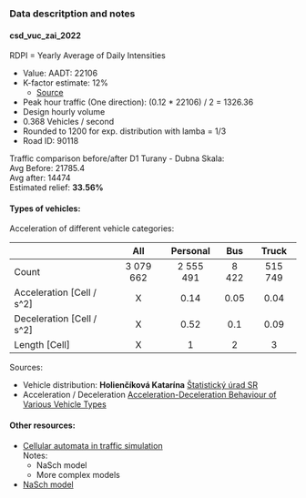 ### Data descritption and notes

#### csd\_vuc\_zai\_2022 
RDPI = Yearly Average of Daily Intensities
* Value: AADT: 22106
* K-factor estimate: 12%
  * [Source](https://www.fhwa.dot.gov/policyinformation/pubs/pl18027_traffic_data_pocket_guide.pdf)
* Peak hour traffic (One direction): (0.12 * 22106) / 2 = 1326.36
* Design hourly volume
* 0.368 Vehicles / second
* Rounded to 1200 for exp. distribution with lamba = 1/3
* Road ID: 90118

Traffic comparison before/after D1 Turany - Dubna Skala:  
Avg Before: 21785.4  
Avg after: 14474  
Estimated relief: **33.56%**

#### Types of vehicles:
Acceleration of different vehicle categories:

|                           |    All    | Personal  |  Bus  |  Truck  |
|---------------------------|:---------:|:---------:|:-----:|:-------:|
| Count                     | 3 079 662 | 2 555 491 | 8 422 | 515 749 |
| Acceleration [Cell / s^2] |     X     |   0.14    | 0.05  |  0.04   |
| Deceleration [Cell / s^2] |     X     |   0.52    |  0.1  |  0.09   |
| Length       [Cell]       |     X     |     1     |   2   |    3    |

Sources:
* Vehicle distribution: **Holienčíková Katarína** [Štatistický úrad SR](https://www.statistics.sk)
* Acceleration / Deceleration [Acceleration-Deceleration Behaviour of Various Vehicle Types](https://www.sciencedirect.com/science/article/pii/S2352146517307937)

#### Other resources:
* [Cellular automata in traffic simulation](https://arxiv.org/pdf/1805.05555.pdf)  
Notes:
  * NaSch model
  * More complex models
* [NaSch model](https://www.researchgate.net/publication/263504490_A_cellular_automaton_model_for_freeway_traffic)
